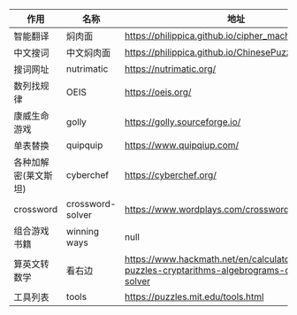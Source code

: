 | 作用                 | 名称             | 地址                                                                                                   |
| -------------------- | ---------------- | ------------------------------------------------------------------------------------------------------ |
| 智能翻译             | 焖肉面           | https://philippica.github.io/cipher_machine/                                                           |
| 中文搜词             | 中文焖肉面       | https://philippica.github.io/ChinesePuzzleTool/                                                        |
| 搜词网址             | nutrimatic       | https://nutrimatic.org/                                                                                |
| 数列找规律           | OEIS             | https://oeis.org/                                                                                      |
| 康威生命游戏         | golly            | https://golly.sourceforge.io/                                                                          |
| 单表替换             | quipquip         | https://www.quipqiup.com/                                                                              |
| 各种加解密(莱文斯坦) | cyberchef        | https://cyberchef.org/                                                                                 |
| crossword            | crossword-solver | https://www.wordplays.com/crossword-solver/                                                            |
| 组合游戏书籍         | winning ways     | null                                                                                                   |
| 算英文转数学         | 看右边           | https://www.hackmath.net/en/calculator/alphametic-puzzles-cryptarithms-algebrograms-cryptograms-solver |
| 工具列表             | tools            | https://puzzles.mit.edu/tools.html                                                                     |